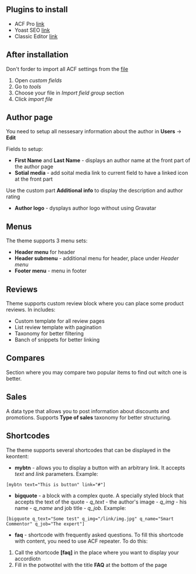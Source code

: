 ## Plugins to install

- ACF Pro [link](https://www.advancedcustomfields.com/)
- Yoast SEO [link](https://yoast.com/wordpress/plugins/seo/#utm_content=plugin-info&utm_term=plugin-homepage&shortlink=1uj)
- Classic Editor [link](https://wordpress.org/plugins/classic-editor/)


## After installation

Don't forder to import all ACF settings from the [file](https://github.com/DarPru/wp-template-1/blob/main/acf-export-2021-06-28.json)

1. Open *custom fields*
2. Go to *tools*
3. Choose your file in *Import field group* section
4. Click *import file*

## Author page

You need to setup all nessesary information about the author in  **Users** -> **Edit**

Fields to setup:

- **First Name** and **Last Name** - displays an author name at the front part of the author page
- **Sotial media** - add soital media link to current field to have a linked icon at the front part 

Use the custom part **Additional info** to display the description and author rating

- **Author logo** - dysplays author logo without using Gravatar

## Menus

The theme supports 3 menu sets:

- **Header menu** for header
- **Header submenu** - additional menu for header, place under *Header menu*
- **Footer menu** - menu in footer

## Reviews 

Theme supports custom review block where you can place some product reviews. In includes:

- Custom template for all review pages
- List review template with pagination
- Taxonomy for better filtering
- Banch of snippets for better linking


## Compares

Section where you may compare two popular items to find out witch one is better.  

## Sales

A data type that allows you to post information about discounts and promotions. Supports **Type of sales** taxonomy for better structuring.

## Shortcodes

The theme supports several shortcodes that can be displayed in the keontent:

- **mybtn** - allows you to display a button with an arbitrary link. It accepts *text* and *link* parameters. Example:

````
[mybtn text="This is button" link="#"]
````

- **bigquote** - a block with a complex quote. A specially styled block that accepts the text of the quote - *q_text* - the author's image - *q_img* - his name - *q_name* and job title - *q_job*. Example:

````
[bigquote q_text="Some test" q_img="/link/img.jpg" q_name="Smart Commentor" q_job="The expert"]
````

- **faq** - shortcode with frequently asked questions. To fill this shortcode with content, you need to use ACF repeater. To do this:

1. Call the shortcode **[faq]** in the place where you want to display your accordiotn
2. Fill in the potwotitel with the title **FAQ** at the bottom of the page


